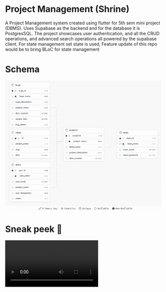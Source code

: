 # Project Management (Shrine)

A Project Management system created using flutter for 5th sem mini project (DBMS). 
Uses Supabase as the backend and for the database it is PostgresSQL. 
The project showcases user authentication, and all the CRUD operations, and advanced search operations
all powered by the supabase client. 
For state management set state is used, Feature update of this repo would be to bring BLoC for state management



# Schema
<img src="https://github.com/tejas-su/project_management/blob/main/assets/schema/schema.png" alt="schema">


# Sneak peek 👀

<video src='https://github.com/tejas-su/project_management/blob/main/assets/video/video.mp4' />


